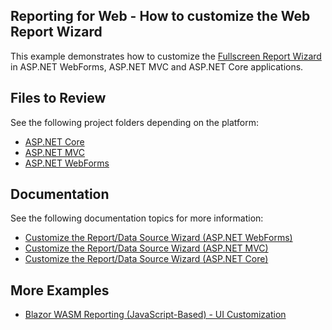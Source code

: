 ## Reporting for Web - How to customize the Web Report Wizard

This example demonstrates how to customize the [Fullscreen Report Wizard](https://docs.devexpress.com/XtraReports/400946) in ASP.NET WebForms, ASP.NET MVC and ASP.NET Core applications.

## Files to Review

See the following project folders depending on the platform:

- [ASP.NET Core](/CS/AspNetCoreWizardCustomization/)
- [ASP.NET MVC](/CS/MvcWizardCustomization/)
- [ASP.NET WebForms](/CS/WebFormsWizardCustomization)

## Documentation

See the following documentation topics for more information:

* [Customize the Report/Data Source Wizard (ASP.NET WebForms)](https://docs.devexpress.com/XtraReports/401009)
* [Customize the Report/Data Source Wizard (ASP.NET MVC)](https://docs.devexpress.com/XtraReports/401087)
* [Customize the Report/Data Source Wizard (ASP.NET Core)](https://docs.devexpress.com/XtraReports/401088)

## More Examples

- [Blazor WASM Reporting (JavaScript-Based) - UI Customization](https://github.com/DevExpress-Examples/reporting-blazor-wasm-customization)
